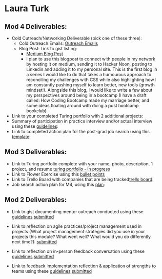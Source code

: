 # Laura Turk

## Mod 4 Deliverables:
* Cold Outreach/Networking Deliverable (pick one of these three):
    * Cold Outreach Emails: [Outreach Emails](https://gist.github.com/lauraturk/1fe61d6f04479c82e1bdbc04fa595719)
    * Blog Post: Link to gist listing:
       * [Medium Blog Post](https://medium.com/@LauraTheTurk/in-the-mix-in-51d7d5099574)
       * I plan to use this blogpost to connect with people in my network by hosting it on medium, sending it to Hacker Noon, posting to Linkedin and adding it to my personal site. This is the first blog in a series I would like to do that takes a humourous approach to reconciling my challenges with CSS while also highlighting how I am constantly pushing myself to learn better, new tools (growth mindset!). Alongside this blog, I would like to write a few about my perspectives around being in a bootcamp (I have a draft called: How Coding Bootcamp made my marriage better, and some ideas floating around with doing a post bootcamp bookclub).
* Link to your completed Turing portfolio with 2 additional projects: 
* Summary of participation in practice interview and/or actual interview using these [guidelines](https://github.com/turingschool/career-development-curriculum/blob/master/module_four/interview_practice_reflection_guidelines.md):
* Link to completed action plan for the post-grad job search using this [template](https://github.com/turingschool/career-development-curriculum/blob/master/module_four/post_grad_plan.md): 

## Mod 3 Deliverables:


* Link to Turing portfolio complete with your name, photo, description, 1 project, and resume [turing portfolio - in progress](https://www.turing.io/alumni/laura-turk)
* Link to Flower Exercise using this [bullet points](https://gist.github.com/lauraturk/abe48eb40b6c51d045c2293c3dae4c0e) 
* Link to Trello Board with companies that are being tracked[trello board](https://trello.com/b/zjwpQVlk/job-tracker): 
* Job search action plan for M4, using this [plan](https://gist.github.com/lauraturk/08fb13f227d82ecf2957dceec2397832):


## Mod 2 Deliverables:
* Link to gist documenting mentor outreach conducted using these [guidelines](https://github.com/turingschool/career-development-curriculum/blob/master/module_two/cold_outreach_i_guidelines.md)
[submitted](https://gist.github.com/lauraturk/fc14d976a400c91ac053b3b0b7fcd4bb)

* Link to reflection on agile practices/project management used in projects (What project management strategies did you use in your projects this module? What went well? What would you do differently next time?):
[submitted](https://gist.github.com/lauraturk/112bd208564798624bd3c3b4b9ea777b)

* Link to reflection on in-person feedback conversation using these [guidelines](https://github.com/turingschool/career-development-curriculum/blob/master/module_two/feedback_conversation_reflection_guidelines.md)
[submitted](https://gist.github.com/lauraturk/edd0d9acf1f35d7135d059ec80d6e270)

* Link to feedback implementation reflection & application of strengths to teams using these [guidelines](https://github.com/turingschool/career-development-curriculum/blob/master/module_two/feedback_implementation_strengths_reflection.md)
[submitted](https://gist.github.com/lauraturk/2969fe73981aa4cf2f02146ba78bb5cc)
